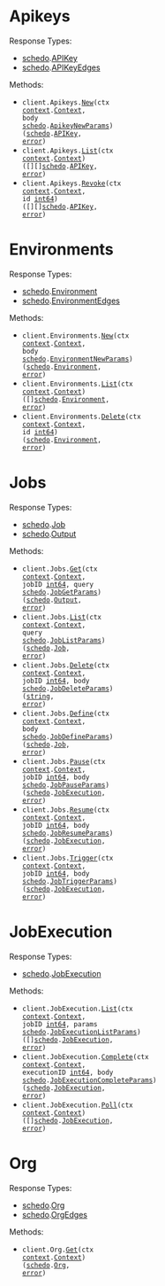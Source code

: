# Apikeys

Response Types:

- <a href="https://pkg.go.dev/github.com/stainless-sdks/Schedo-go">schedo</a>.<a href="https://pkg.go.dev/github.com/stainless-sdks/Schedo-go#APIKey">APIKey</a>
- <a href="https://pkg.go.dev/github.com/stainless-sdks/Schedo-go">schedo</a>.<a href="https://pkg.go.dev/github.com/stainless-sdks/Schedo-go#APIKeyEdges">APIKeyEdges</a>

Methods:

- <code title="post /apikeys">client.Apikeys.<a href="https://pkg.go.dev/github.com/stainless-sdks/Schedo-go#ApikeyService.New">New</a>(ctx <a href="https://pkg.go.dev/context">context</a>.<a href="https://pkg.go.dev/context#Context">Context</a>, body <a href="https://pkg.go.dev/github.com/stainless-sdks/Schedo-go">schedo</a>.<a href="https://pkg.go.dev/github.com/stainless-sdks/Schedo-go#ApikeyNewParams">ApikeyNewParams</a>) (<a href="https://pkg.go.dev/github.com/stainless-sdks/Schedo-go">schedo</a>.<a href="https://pkg.go.dev/github.com/stainless-sdks/Schedo-go#APIKey">APIKey</a>, <a href="https://pkg.go.dev/builtin#error">error</a>)</code>
- <code title="get /apikeys">client.Apikeys.<a href="https://pkg.go.dev/github.com/stainless-sdks/Schedo-go#ApikeyService.List">List</a>(ctx <a href="https://pkg.go.dev/context">context</a>.<a href="https://pkg.go.dev/context#Context">Context</a>) ([][]<a href="https://pkg.go.dev/github.com/stainless-sdks/Schedo-go">schedo</a>.<a href="https://pkg.go.dev/github.com/stainless-sdks/Schedo-go#APIKey">APIKey</a>, <a href="https://pkg.go.dev/builtin#error">error</a>)</code>
- <code title="delete /apikeys/revoke/{id}">client.Apikeys.<a href="https://pkg.go.dev/github.com/stainless-sdks/Schedo-go#ApikeyService.Revoke">Revoke</a>(ctx <a href="https://pkg.go.dev/context">context</a>.<a href="https://pkg.go.dev/context#Context">Context</a>, id <a href="https://pkg.go.dev/builtin#int64">int64</a>) ([][]<a href="https://pkg.go.dev/github.com/stainless-sdks/Schedo-go">schedo</a>.<a href="https://pkg.go.dev/github.com/stainless-sdks/Schedo-go#APIKey">APIKey</a>, <a href="https://pkg.go.dev/builtin#error">error</a>)</code>

# Environments

Response Types:

- <a href="https://pkg.go.dev/github.com/stainless-sdks/Schedo-go">schedo</a>.<a href="https://pkg.go.dev/github.com/stainless-sdks/Schedo-go#Environment">Environment</a>
- <a href="https://pkg.go.dev/github.com/stainless-sdks/Schedo-go">schedo</a>.<a href="https://pkg.go.dev/github.com/stainless-sdks/Schedo-go#EnvironmentEdges">EnvironmentEdges</a>

Methods:

- <code title="post /org/environments">client.Environments.<a href="https://pkg.go.dev/github.com/stainless-sdks/Schedo-go#EnvironmentService.New">New</a>(ctx <a href="https://pkg.go.dev/context">context</a>.<a href="https://pkg.go.dev/context#Context">Context</a>, body <a href="https://pkg.go.dev/github.com/stainless-sdks/Schedo-go">schedo</a>.<a href="https://pkg.go.dev/github.com/stainless-sdks/Schedo-go#EnvironmentNewParams">EnvironmentNewParams</a>) (<a href="https://pkg.go.dev/github.com/stainless-sdks/Schedo-go">schedo</a>.<a href="https://pkg.go.dev/github.com/stainless-sdks/Schedo-go#Environment">Environment</a>, <a href="https://pkg.go.dev/builtin#error">error</a>)</code>
- <code title="get /org/environments">client.Environments.<a href="https://pkg.go.dev/github.com/stainless-sdks/Schedo-go#EnvironmentService.List">List</a>(ctx <a href="https://pkg.go.dev/context">context</a>.<a href="https://pkg.go.dev/context#Context">Context</a>) ([]<a href="https://pkg.go.dev/github.com/stainless-sdks/Schedo-go">schedo</a>.<a href="https://pkg.go.dev/github.com/stainless-sdks/Schedo-go#Environment">Environment</a>, <a href="https://pkg.go.dev/builtin#error">error</a>)</code>
- <code title="delete /org/environments/{id}">client.Environments.<a href="https://pkg.go.dev/github.com/stainless-sdks/Schedo-go#EnvironmentService.Delete">Delete</a>(ctx <a href="https://pkg.go.dev/context">context</a>.<a href="https://pkg.go.dev/context#Context">Context</a>, id <a href="https://pkg.go.dev/builtin#int64">int64</a>) (<a href="https://pkg.go.dev/github.com/stainless-sdks/Schedo-go">schedo</a>.<a href="https://pkg.go.dev/github.com/stainless-sdks/Schedo-go#Environment">Environment</a>, <a href="https://pkg.go.dev/builtin#error">error</a>)</code>

# Jobs

Response Types:

- <a href="https://pkg.go.dev/github.com/stainless-sdks/Schedo-go">schedo</a>.<a href="https://pkg.go.dev/github.com/stainless-sdks/Schedo-go#Job">Job</a>
- <a href="https://pkg.go.dev/github.com/stainless-sdks/Schedo-go">schedo</a>.<a href="https://pkg.go.dev/github.com/stainless-sdks/Schedo-go#Output">Output</a>

Methods:

- <code title="get /jobs/{jobId}">client.Jobs.<a href="https://pkg.go.dev/github.com/stainless-sdks/Schedo-go#JobService.Get">Get</a>(ctx <a href="https://pkg.go.dev/context">context</a>.<a href="https://pkg.go.dev/context#Context">Context</a>, jobID <a href="https://pkg.go.dev/builtin#int64">int64</a>, query <a href="https://pkg.go.dev/github.com/stainless-sdks/Schedo-go">schedo</a>.<a href="https://pkg.go.dev/github.com/stainless-sdks/Schedo-go#JobGetParams">JobGetParams</a>) (<a href="https://pkg.go.dev/github.com/stainless-sdks/Schedo-go">schedo</a>.<a href="https://pkg.go.dev/github.com/stainless-sdks/Schedo-go#Output">Output</a>, <a href="https://pkg.go.dev/builtin#error">error</a>)</code>
- <code title="get /jobs">client.Jobs.<a href="https://pkg.go.dev/github.com/stainless-sdks/Schedo-go#JobService.List">List</a>(ctx <a href="https://pkg.go.dev/context">context</a>.<a href="https://pkg.go.dev/context#Context">Context</a>, query <a href="https://pkg.go.dev/github.com/stainless-sdks/Schedo-go">schedo</a>.<a href="https://pkg.go.dev/github.com/stainless-sdks/Schedo-go#JobListParams">JobListParams</a>) (<a href="https://pkg.go.dev/github.com/stainless-sdks/Schedo-go">schedo</a>.<a href="https://pkg.go.dev/github.com/stainless-sdks/Schedo-go#Job">Job</a>, <a href="https://pkg.go.dev/builtin#error">error</a>)</code>
- <code title="delete /jobs/{jobId}">client.Jobs.<a href="https://pkg.go.dev/github.com/stainless-sdks/Schedo-go#JobService.Delete">Delete</a>(ctx <a href="https://pkg.go.dev/context">context</a>.<a href="https://pkg.go.dev/context#Context">Context</a>, jobID <a href="https://pkg.go.dev/builtin#int64">int64</a>, body <a href="https://pkg.go.dev/github.com/stainless-sdks/Schedo-go">schedo</a>.<a href="https://pkg.go.dev/github.com/stainless-sdks/Schedo-go#JobDeleteParams">JobDeleteParams</a>) (<a href="https://pkg.go.dev/builtin#string">string</a>, <a href="https://pkg.go.dev/builtin#error">error</a>)</code>
- <code title="post /jobs/definition">client.Jobs.<a href="https://pkg.go.dev/github.com/stainless-sdks/Schedo-go#JobService.Define">Define</a>(ctx <a href="https://pkg.go.dev/context">context</a>.<a href="https://pkg.go.dev/context#Context">Context</a>, body <a href="https://pkg.go.dev/github.com/stainless-sdks/Schedo-go">schedo</a>.<a href="https://pkg.go.dev/github.com/stainless-sdks/Schedo-go#JobDefineParams">JobDefineParams</a>) (<a href="https://pkg.go.dev/github.com/stainless-sdks/Schedo-go">schedo</a>.<a href="https://pkg.go.dev/github.com/stainless-sdks/Schedo-go#Job">Job</a>, <a href="https://pkg.go.dev/builtin#error">error</a>)</code>
- <code title="patch /jobs/pause/{jobId}">client.Jobs.<a href="https://pkg.go.dev/github.com/stainless-sdks/Schedo-go#JobService.Pause">Pause</a>(ctx <a href="https://pkg.go.dev/context">context</a>.<a href="https://pkg.go.dev/context#Context">Context</a>, jobID <a href="https://pkg.go.dev/builtin#int64">int64</a>, body <a href="https://pkg.go.dev/github.com/stainless-sdks/Schedo-go">schedo</a>.<a href="https://pkg.go.dev/github.com/stainless-sdks/Schedo-go#JobPauseParams">JobPauseParams</a>) (<a href="https://pkg.go.dev/github.com/stainless-sdks/Schedo-go">schedo</a>.<a href="https://pkg.go.dev/github.com/stainless-sdks/Schedo-go#JobExecution">JobExecution</a>, <a href="https://pkg.go.dev/builtin#error">error</a>)</code>
- <code title="patch /jobs/resume/{jobId}">client.Jobs.<a href="https://pkg.go.dev/github.com/stainless-sdks/Schedo-go#JobService.Resume">Resume</a>(ctx <a href="https://pkg.go.dev/context">context</a>.<a href="https://pkg.go.dev/context#Context">Context</a>, jobID <a href="https://pkg.go.dev/builtin#int64">int64</a>, body <a href="https://pkg.go.dev/github.com/stainless-sdks/Schedo-go">schedo</a>.<a href="https://pkg.go.dev/github.com/stainless-sdks/Schedo-go#JobResumeParams">JobResumeParams</a>) (<a href="https://pkg.go.dev/github.com/stainless-sdks/Schedo-go">schedo</a>.<a href="https://pkg.go.dev/github.com/stainless-sdks/Schedo-go#JobExecution">JobExecution</a>, <a href="https://pkg.go.dev/builtin#error">error</a>)</code>
- <code title="post /jobs/trigger/{jobId}">client.Jobs.<a href="https://pkg.go.dev/github.com/stainless-sdks/Schedo-go#JobService.Trigger">Trigger</a>(ctx <a href="https://pkg.go.dev/context">context</a>.<a href="https://pkg.go.dev/context#Context">Context</a>, jobID <a href="https://pkg.go.dev/builtin#int64">int64</a>, body <a href="https://pkg.go.dev/github.com/stainless-sdks/Schedo-go">schedo</a>.<a href="https://pkg.go.dev/github.com/stainless-sdks/Schedo-go#JobTriggerParams">JobTriggerParams</a>) (<a href="https://pkg.go.dev/github.com/stainless-sdks/Schedo-go">schedo</a>.<a href="https://pkg.go.dev/github.com/stainless-sdks/Schedo-go#JobExecution">JobExecution</a>, <a href="https://pkg.go.dev/builtin#error">error</a>)</code>

# JobExecution

Response Types:

- <a href="https://pkg.go.dev/github.com/stainless-sdks/Schedo-go">schedo</a>.<a href="https://pkg.go.dev/github.com/stainless-sdks/Schedo-go#JobExecution">JobExecution</a>

Methods:

- <code title="get /jobs/executions/{jobId}">client.JobExecution.<a href="https://pkg.go.dev/github.com/stainless-sdks/Schedo-go#JobExecutionService.List">List</a>(ctx <a href="https://pkg.go.dev/context">context</a>.<a href="https://pkg.go.dev/context#Context">Context</a>, jobID <a href="https://pkg.go.dev/builtin#int64">int64</a>, params <a href="https://pkg.go.dev/github.com/stainless-sdks/Schedo-go">schedo</a>.<a href="https://pkg.go.dev/github.com/stainless-sdks/Schedo-go#JobExecutionListParams">JobExecutionListParams</a>) ([]<a href="https://pkg.go.dev/github.com/stainless-sdks/Schedo-go">schedo</a>.<a href="https://pkg.go.dev/github.com/stainless-sdks/Schedo-go#JobExecution">JobExecution</a>, <a href="https://pkg.go.dev/builtin#error">error</a>)</code>
- <code title="post /jobs/executions/complete/{executionId}">client.JobExecution.<a href="https://pkg.go.dev/github.com/stainless-sdks/Schedo-go#JobExecutionService.Complete">Complete</a>(ctx <a href="https://pkg.go.dev/context">context</a>.<a href="https://pkg.go.dev/context#Context">Context</a>, executionID <a href="https://pkg.go.dev/builtin#int64">int64</a>, body <a href="https://pkg.go.dev/github.com/stainless-sdks/Schedo-go">schedo</a>.<a href="https://pkg.go.dev/github.com/stainless-sdks/Schedo-go#JobExecutionCompleteParams">JobExecutionCompleteParams</a>) (<a href="https://pkg.go.dev/github.com/stainless-sdks/Schedo-go">schedo</a>.<a href="https://pkg.go.dev/github.com/stainless-sdks/Schedo-go#JobExecution">JobExecution</a>, <a href="https://pkg.go.dev/builtin#error">error</a>)</code>
- <code title="get /jobs/executions">client.JobExecution.<a href="https://pkg.go.dev/github.com/stainless-sdks/Schedo-go#JobExecutionService.Poll">Poll</a>(ctx <a href="https://pkg.go.dev/context">context</a>.<a href="https://pkg.go.dev/context#Context">Context</a>) ([]<a href="https://pkg.go.dev/github.com/stainless-sdks/Schedo-go">schedo</a>.<a href="https://pkg.go.dev/github.com/stainless-sdks/Schedo-go#JobExecution">JobExecution</a>, <a href="https://pkg.go.dev/builtin#error">error</a>)</code>

# Org

Response Types:

- <a href="https://pkg.go.dev/github.com/stainless-sdks/Schedo-go">schedo</a>.<a href="https://pkg.go.dev/github.com/stainless-sdks/Schedo-go#Org">Org</a>
- <a href="https://pkg.go.dev/github.com/stainless-sdks/Schedo-go">schedo</a>.<a href="https://pkg.go.dev/github.com/stainless-sdks/Schedo-go#OrgEdges">OrgEdges</a>

Methods:

- <code title="get /org">client.Org.<a href="https://pkg.go.dev/github.com/stainless-sdks/Schedo-go#OrgService.Get">Get</a>(ctx <a href="https://pkg.go.dev/context">context</a>.<a href="https://pkg.go.dev/context#Context">Context</a>) (<a href="https://pkg.go.dev/github.com/stainless-sdks/Schedo-go">schedo</a>.<a href="https://pkg.go.dev/github.com/stainless-sdks/Schedo-go#Org">Org</a>, <a href="https://pkg.go.dev/builtin#error">error</a>)</code>
